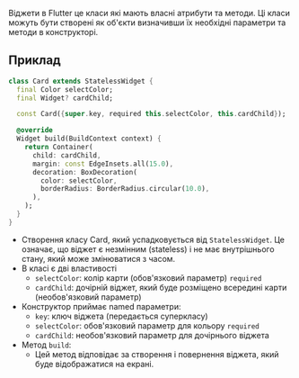 Віджети в Flutter це класи які мають власні атрибути та методи. Ці класи можуть бути створені як об'єкти визначивши їх необхідні параметри та методи в конструкторі.

## Приклад
```dart
class Card extends StatelessWidget {
  final Color selectColor;
  final Widget? cardChild;

  const Card({super.key, required this.selectColor, this.cardChild});

  @override
  Widget build(BuildContext context) {
    return Container(
      child: cardChild,
      margin: const EdgeInsets.all(15.0),
      decoration: BoxDecoration(
        color: selectColor,
        borderRadius: BorderRadius.circular(10.0),
      ),
    );
  }
}
```
- Створення класу Card, який успадковується від `StatelessWidget`. Це означає, що віджет є незмінним (stateless) і не має внутрішнього стану, який може змінюватися з часом.
- В класі є дві властивості
	- `selectColor`: колір карти (обов'язковий параметр) `required`
	- `cardChild`: дочірній віджет, який буде розміщено всередині карти (необов'язковий параметр)
- Конструктор приймає named параметри:
	- `key`: ключ віджета (передається суперкласу)
	- `selectColor`: обов'язковий параметр для кольору `required`
	- `cardChild`: необов'язковий параметр для дочірнього віджета
- Метод `build`:
	- Цей метод відповідає за створення і повернення віджета, який буде відображатися на екрані.